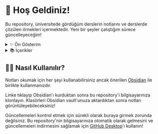# 📖 Hoş Geldiniz!
Bu repository, üniversitede gördüğüm derslerin notlarını ve derslerde çözülen örnekleri içermektedir. Yeni bir şeyler çalıştığım sürece güncelleyeceğim!

<details>
    <summary>✨ Ön Gösterim</summary>

  - [Excalidraw](excalidraw.com) yardımıyla çizilmiş şemalar
![image](https://user-images.githubusercontent.com/41127439/171285084-10e9881b-3e56-45a6-a0c1-fced3f0d0963.png)

  - [WolframAlpha](wolframalpha.com) destekli matematik soru çözümleri
![image](https://user-images.githubusercontent.com/41127439/171285298-e099fd83-a60f-4a5d-a8fe-10cb9b9e328e.png)
</details>

<details>
  <summary>📚 İçerikler</summary>

  1. Lineer Cebir
  2. Soyut Cebir
  3. Kalkülüs 1 (Genel Matematik 1)
  4. Temel Fizik 2
  5. Programlama
</details>

## 🧑‍💻 Nasıl Kullanılır?
Notları okumak için her şeyi kullanabilirsiniz ancak önerilen [Obsidian](https://obsidian.md) ile birlikte kullanmanızdır. 

Linke tıklayıp Obsidian'ı kurduktan sonra bu repository'i bilgisayarınıza klonlayın. Klasörleri Obsidian vault'unuza aktardıktan sonra notları görüntüleyebileceksiniz!

Güncellemeleri kontrol etmek için sürekli olarak buraya girmek zorunda değilsiniz. Bu repository'nin bilgisayarınıza otomatik olarak gelmesini ve güncellemeleri indirmesini sağlamak için [GitHub Desktop](https://desktop.github.com/)'ı kullanın!

